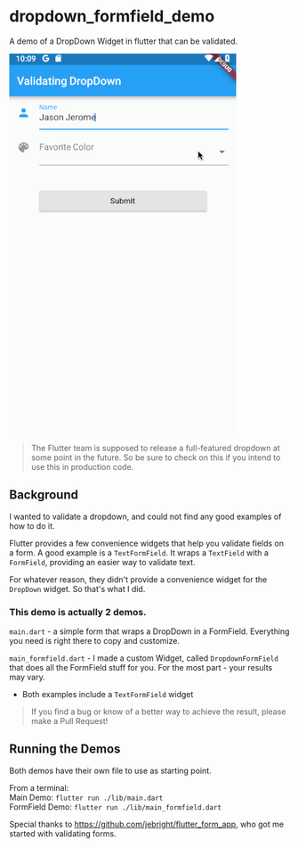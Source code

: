 # dropdown_formfield_demo

A demo of a DropDown Widget in flutter that can be validated.

![screenshot](validating-dropdown-demo.gif)

> The Flutter team is supposed to release a full-featured dropdown at some point in the future.  So be sure to check on this if you intend to use this in production code.

## Background

I wanted to validate a dropdown, and could not find any good examples of how to do it.

Flutter provides a few convenience widgets that help you validate fields on a form. A good example is a `TextFormField`. It wraps a `TextField` with a `FormField`, providing an easier way to validate text.

For whatever reason, they didn't provide a convenience widget for the `DropDown` widget. So that's what I did.

### This demo is actually 2 demos.

`main.dart` - a simple form that wraps a DropDown in a FormField.  Everything you need is right there to copy and customize.

`main_formfield.dart` - I made a custom Widget, called `DropdownFormField` that does all the FormField stuff for you. For the most part - your results may vary.

* Both examples include a `TextFormField` widget


> If you find a bug or know of a better way to achieve the result, please make a Pull Request!

## Running the Demos

Both demos have their own file to use as starting point.  

From a terminal:   
Main Demo: `flutter run ./lib/main.dart`   
FormField Demo: `flutter run ./lib/main_formfield.dart`




Special thanks to https://github.com/jebright/flutter_form_app, who got me started with validating forms.
